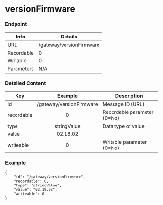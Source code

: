 # versionFirmware



### Endpoint

| Info  | Details |
| ------------- | ------------- |
| URL   | /gateway/versionFirmware   |
| Recordable   | 0   |
| Writable   | 0   |
| Parameters  | N/A  |

### Detailed Content

|  Key  | Example | Description |
| ------------- | :------: | ------------------------------ |
|  id | /gateway/versionFirmware | Message ID (URL) |
|  recordable | 0 | Recordable parameter (0=No) |
|  type | stringValue | Data type of value |
|  value | 02.18.02 |  |
|  writeable | 0 | Writable parameter (0=No) |



### Example
```
{
    "id": "/gateway/versionFirmware",
    "recordable": 0,
    "type": "stringValue",
    "value": "02.18.02",
    "writeable": 0
}
```
